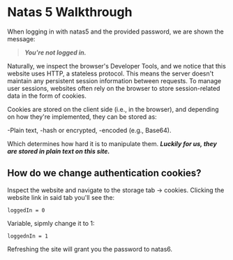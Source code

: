 # Natas 5 Walkthrough

When logging in with natas5 and the provided password, we are shown the message: 

>***You're not logged in.*** 

Naturally, we inspect the browser's Developer Tools, and we notice that this website uses HTTP, a stateless protocol. This means the server doesn't maintain any persistent session information between requests. To manage user sessions, websites often rely on the browser to store session-related data in the form of cookies.

Cookies are stored on the client side (i.e., in the browser), and depending on how they're implemented, they can be stored as:

-Plain text, 
-hash or encrypted, 
-encoded (e.g., Base64). 

Which determines how hard it is to manipulate them. ***Luckily for us, they are stored in 
plain text on this site.***

## How do we change authentication cookies?

Inspect the website and navigate to the storage tab -> cookies. Clicking the website link
in said tab you'll see the:

```loggedIn = 0```

Variable, sipmly change it to 1:

```loggednIn = 1``` 

Refreshing the site will grant you the password to natas6.
